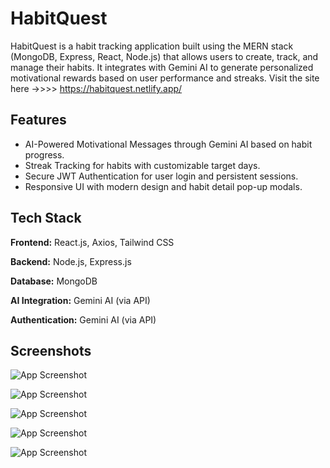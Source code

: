 
# HabitQuest

HabitQuest is a habit tracking application built using the MERN stack (MongoDB, Express, React, Node.js) that allows users to create, track, and manage their habits. It integrates with Gemini AI to generate personalized motivational rewards based on user performance and streaks.
 Visit the site here ->>>> https://habitquest.netlify.app/


## Features

- AI-Powered Motivational Messages through Gemini AI based on habit progress.
- Streak Tracking for habits with customizable target days.
- Secure JWT Authentication for user login and persistent sessions.
- Responsive UI with modern design and habit detail pop-up modals.


## Tech Stack

**Frontend:** React.js, Axios, Tailwind CSS

**Backend:**  Node.js, Express.js

**Database:**  MongoDB

**AI Integration:** Gemini AI (via API)

**Authentication:** Gemini AI (via API)


## Screenshots

![App Screenshot](https://i.postimg.cc/T3Y9hyrx/68747470733a2f2f692e696d6775722e636f6d2f504268466b39792e706e67-1920-986-Brave-20-10-2024-03-42-3.png)

![App Screenshot](https://i.postimg.cc/2jQFwdGm/68747470733a2f2f692e696d6775722e636f6d2f504268466b39792e706e67-1920-986-Brave-20-10-2024-03-43-3.png)

![App Screenshot](https://i.postimg.cc/pXkQN236/68747470733a2f2f692e696d6775722e636f6d2f504268466b39792e706e67-1920-986-Brave-20-10-2024-03-43-4.png)

![App Screenshot](https://i.postimg.cc/zGcnBxzw/68747470733a2f2f692e696d6775722e636f6d2f504268466b39792e706e67-1920-986-Brave-20-10-2024-03-44-1.png)

![App Screenshot](https://i.postimg.cc/qq4KYYwr/68747470733a2f2f692e696d6775722e636f6d2f504268466b39792e706e67-1920-986-Brave-20-10-2024-03-44-2.png)


